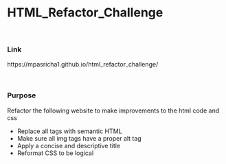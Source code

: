 <h1>HTML_Refactor_Challenge</h1>
<br>
<h3>Link</h3>
<p>https://mpasricha1.github.io/html_refactor_challenge/</p>
<br>
<h3>Purpose</h3> 
<p>Refactor the following website to make improvements to the html code and css</p> 
<ul> 
	<li>Replace all tags with semantic HTML</li>
	<li>Make sure all img tags have a proper alt tag</li> 
	<li>Apply a concise and descriptive title</li>
	<li>Reformat CSS to be logical</li>
<ul>